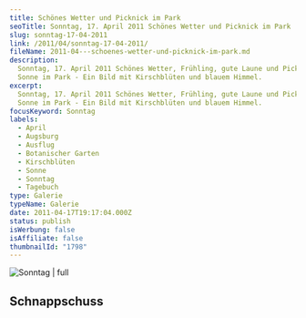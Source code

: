 ```yaml
---
title: Schönes Wetter und Picknick im Park
seoTitle: Sonntag, 17. April 2011 Schönes Wetter und Picknick im Park
slug: sonntag-17-04-2011
link: /2011/04/sonntag-17-04-2011/
fileName: 2011-04---schoenes-wetter-und-picknick-im-park.md
description:
  Sonntag, 17. April 2011 Schönes Wetter, Frühling, gute Laune und Picknick und
  Sonne im Park - Ein Bild mit Kirschblüten und blauem Himmel.
excerpt:
  Sonntag, 17. April 2011 Schönes Wetter, Frühling, gute Laune und Picknick und
  Sonne im Park - Ein Bild mit Kirschblüten und blauem Himmel.
focusKeyword: Sonntag
labels:
  - April
  - Augsburg
  - Ausflug
  - Botanischer Garten
  - Kirschblüten
  - Sonne
  - Sonntag
  - Tagebuch
type: Galerie
typeName: Galerie
date: 2011-04-17T19:17:04.000Z
status: publish
isWerbung: false
isAffiliate: false
thumbnailId: "1798"
---
```


![Sonntag | full](http://cardamonchai.com/wp-content/uploads/2011/04/img_3668.jpg)

<h2>Schnappschuss
